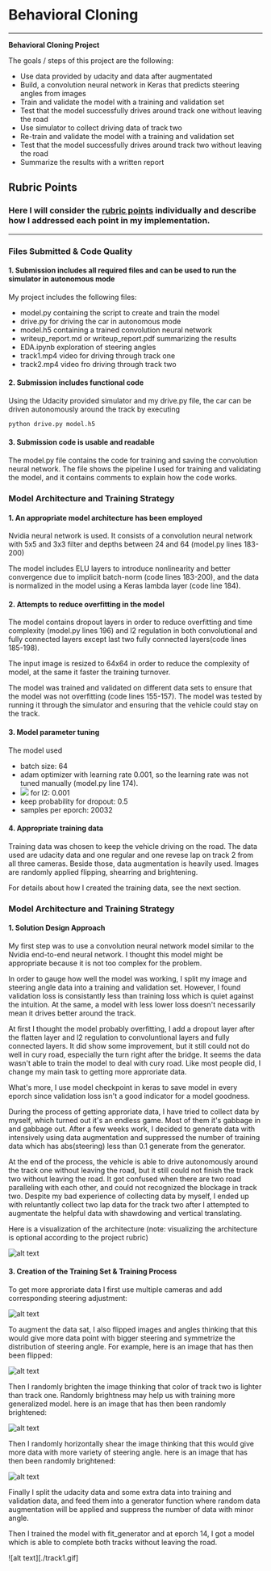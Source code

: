 # **Behavioral Cloning** 

---

**Behavioral Cloning Project**

The goals / steps of this project are the following:
* Use data provided by udacity and data after augmentated 
* Build, a convolution neural network in Keras that predicts steering angles from images
* Train and validate the model with a training and validation set
* Test that the model successfully drives around track one without leaving the road
* Use simulator to collect driving data of track two
* Re-train and validate the model with a training and validation set
* Test that the model successfully drives around track two without leaving the road
* Summarize the results with a written report


[//]: # (Image References)

[image1]: ./examples/model.PNG "Model Visualization"
[image2]: ./examples/multiple_cameras.png "Multiple Cameras"
[image3]: ./examples/multiple_cameras_angle.png "Multiple Cameras 1"
[image4]: ./examples/flip.png "Flipped Image"
[image5]: ./examples/bright.png "Brightened Image"
[image6]: ./examples/shear.png "Sheared Image"

## Rubric Points
### Here I will consider the [rubric points](https://review.udacity.com/#!/rubrics/432/view) individually and describe how I addressed each point in my implementation.  

---
### Files Submitted & Code Quality

#### 1. Submission includes all required files and can be used to run the simulator in autonomous mode

My project includes the following files:
* model.py containing the script to create and train the model
* drive.py for driving the car in autonomous mode
* model.h5 containing a trained convolution neural network 
* writeup_report.md or writeup_report.pdf summarizing the results
* EDA.ipynb exploration of steering angles
* track1.mp4 video for driving through track one
* track2.mp4 video fro driving through track two

#### 2. Submission includes functional code
Using the Udacity provided simulator and my drive.py file, the car can be driven autonomously around the track by executing 
```sh
python drive.py model.h5
```

#### 3. Submission code is usable and readable

The model.py file contains the code for training and saving the convolution neural network. The file shows the pipeline I used for training and validating the model, and it contains comments to explain how the code works.

### Model Architecture and Training Strategy

#### 1. An appropriate model architecture has been employed

Nvidia neural network is used. It consists of a convolution neural network with 5x5 and 3x3 filter  and depths between 24 and 64 (model.py lines 183-200) 

The model includes ELU layers to introduce nonlinearity and better convergence due to implicit batch-norm (code lines 183-200), and the data is normalized in the model using a Keras lambda layer (code line 184). 

#### 2. Attempts to reduce overfitting in the model

The model contains dropout layers in order to reduce overfitting and time complexity (model.py lines 196) and l2 regulation in both convolutional and fully connected layers except last two fully connected layers(code lines 185-198).

The input image is resized to 64x64 in order to reduce the complexity of model, at the same it faster the training turnover.

The model was trained and validated on different data sets to ensure that the model was not overfitting (code lines 155-157). The model was tested by running it through the simulator and ensuring that the vehicle could stay on the track.

#### 3. Model parameter tuning

The model used
* batch size: 64
* adam optimizer with learning rate 0.001, so the learning rate was not tuned manually (model.py line 174).
* <img src="https://latex.codecogs.com/gif.latex?\lambda" />  for l2: 0.001
* keep probability for dropout: 0.5
* samples per eporch: 20032

#### 4. Appropriate training data

Training data was chosen to keep the vehicle driving on the road. The data used are udacity data and one regular and one revese lap on track 2 from all three cameras. Beside those, data augmentation is heavily used. Images are randomly applied flipping, shearring and brightening. 

For details about how I created the training data, see the next section. 

### Model Architecture and Training Strategy

#### 1. Solution Design Approach


My first step was to use a convolution neural network model similar to the Nvidia end-to-end neural network. I thought this model might be appropriate because it is not too complex for the problem.

In order to gauge how well the model was working, I split my image and steering angle data into a training and validation set. However, I found validation loss is consistantly less than training loss which is quiet against the intuition. At the same, a model with less lower loss doesn't necessarily mean it drives better around the track.

At first I thought the model probably overfitting, I add a dropout layer after the flatten layer and l2 regulation to convoluntional layers and fully connected layers. It did show some improvement, but it still could not do well in cury road, especially the turn right after the bridge. It seems the data wasn't able to train the model to deal with cury road. Like most people did, I change my main task to getting more approriate data. 

What's more, I use model checkpoint in keras to save model in every eporch since validation loss isn't a good indicator for a model goodness. 

During the process of getting approriate data, I have tried to collect data by myself, which turned out it's an endless game. Most of them it's gabbage in and gabbage out. After a few weeks work, I decided to generate data with intensively using data augmentation and suppressed the number of training data which has abs(steering) less than 0.1 generate from the generator.

At the end of the process, the vehicle is able to drive autonomously around the track one without leaving the road, but it still could not finish the track two without leaving the road. It got confused when there are two road paralleling with each other, and could not recognized the blockage in track two. Despite my bad experience of collecting data by myself, I ended up with reluntantly collect two lap data for the track two after I attempted to augmentate the helpful data with shawdowing and vertical translating.

Here is a visualization of the architecture (note: visualizing the architecture is optional according to the project rubric)

![alt text][image1]

#### 3. Creation of the Training Set & Training Process

To get more approriate data I first use multiple cameras and add corresponding steering adjustment:

![alt text][image2]


To augment the data sat, I also flipped images and angles thinking that this would give more data point with bigger steering and symmetrize the distribution of steering angle. For example, here is an image that has then been flipped:

![alt text][image4]


Then I randomly brighten the image thinking that color of track two is lighter than track one. Randomly brightness may help us with training more generalized model. here is an image that has then been randomly brightened:

![alt text][image5]

Then I randomly horizontally shear the image thinking that this would give more data with more variety of steering angle. here is an image that has then been randomly brightened:

![alt text][image6] 

Finally I split the udacity data and some extra data into training and validation data, and feed them into a generator function where random data augmentation will be applied and suppress the number of data with minor angle. 

Then I trained the model with fit_generator and at eporch 14, I got a model which is able to complete both tracks without leaving the road.

![alt text][./track1.gif] 
